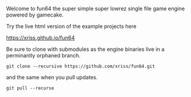 Welcome to fun64 the super simple super lowrez single file game engine powered by gamecake.

Try the live html version of the example projects here

https://xriss.github.io/fun64

Be sure to clone with submodules as the engine binaries live in a perminantly orphaned branch.

	git clone --recursive https://github.com/xriss/fun64.git

and the same when you pull updates.

	git pull --recurse


